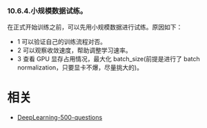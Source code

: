 

### 10.6.4.小规模数据试练。

在正式开始训练之前，可以先用小规模数据进行试练。原因如下：
  - 1 可以验证自己的训练流程对否。
  - 2 可以观察收敛速度，帮助调整学习速率。
  - 3 查看 GPU 显存占用情况，最大化 batch_size(前提是进行了 batch normalization，只要显卡不爆，尽量挑大的)。



  # 相关

  - [DeepLearning-500-questions](https://github.com/scutan90/DeepLearning-500-questions)
